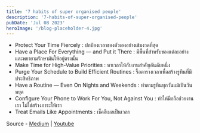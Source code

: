 ```yaml
---
title: '7 habits of super organised people'
description: '7-habits-of-super-organised-people'
pubDate: 'Jul 08 2023'
heroImage: '/blog-placeholder-4.jpg'
---
```

- Protect Your Time Fiercely 
: ปกป้องเวลาของตัวเองอย่างเข้มงวดที่สุด
- Have a Place For Everything — and Put it There
: มีพื้นที่สำหรับของแต่ละอย่าง และพยายามรักษามันให้อยู่ตรงนั้น
- Make Time for High-Value Priorities
: หาเวลาให้กับงานสำคัญอันดับหนึ่ง
- Purge Your Schedule to Build Efficient Routines
: รื้อตารางเวลาเพื่อสร้างรูทีนที่มีประสิทธิภาพ
- Have a Routine — Even On Nights and Weekends
: ทำตามรูทีนทุกวันแม้เป้นวันหยุด
- Configure Your Phone to Work For You, Not Against You
: ทำให้มือถือช่วยงานเรา ไม่ใช่สร้างภาระให้เรา
- Treat Emails Like Appointments
: เช็คอีเมลเป็นเวลา

Source - [Medium](https://medium.com/mind-cafe/7-habits-of-super-organised-people-afee6bd974aa) | [Youtube](https://www.youtube.com/watch?v=t7i8qbHJF0k)
